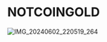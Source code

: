# NOTCOINGOLD

![IMG_20240602_220519_264](https://github.com/Alfa12345677/NOTCOINGOLD/assets/99698898/9eb04a87-a326-4c11-ad21-05db4ac58710)
